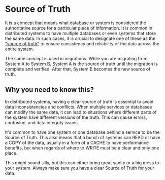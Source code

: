 # Source of Truth

It is a concept that means what database or system is considered the authoritative source for a particular piece of information. It is common in distributed systems to have multiple databases or even systems that store the same data. In such cases, it is crucial to designate one of these as the ["source of truth"](https://en.wikipedia.org/wiki/Single_source_of_truth) to ensure consistency and reliability of the data across the entire system.

The same concept is used in migrations. While you are migrating from System A to System B, System A is the source of truth until the migration is complete and verified. After that, System B becomes the new source of truth.

## Why you need to know this?

In distributed systems, having a clear source of truth is essential to avoid data inconsistencies and conflicts. When multiple services or databases can modify the same data, it can lead to situations where different parts of the system have different versions of the truth. This can cause errors, confusion, and data integrity issues.

It's common to have one system or one database behind a service to be the Source of Truth. This also means that a bunch of systems can READ or have a COPY of the data, usually in a form of a CACHE to have performance benefits, but when regards of where to WRITE must be a clear and only one place.

This might sound silly, but this can either bring great sanity or a big mess to your system. Always make sure you have a clear Source of Truth for your data.